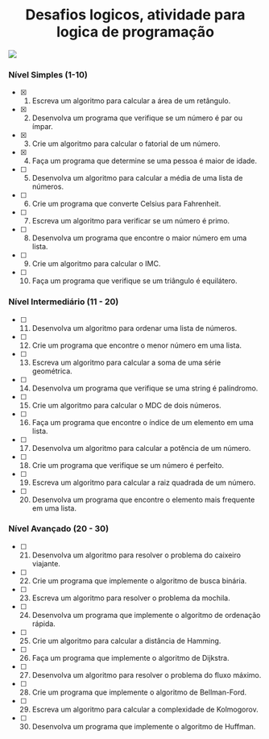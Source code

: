 <h1 align="center">Desafios logicos, atividade para logica de programação</h1>
<img loading="lazy" src="http://img.shields.io/static/v1?label=STATUS&message=EM%20DESENVOLVIMENTO&color=GREEN&style=for-the-badge"/>
</p>

### Nível Simples (1-10)

- [X] 1. Escreva um algoritmo para calcular a área de um retângulo.
- [X] 2. Desenvolva um programa que verifique se um número é par ou ímpar.
- [X] 3. Crie um algoritmo para calcular o fatorial de um número.
- [X] 4. Faça um programa que determine se uma pessoa é maior de idade.
- [ ] 5. Desenvolva um algoritmo para calcular a média de uma lista de números.
- [ ] 6. Crie um programa que converte Celsius para Fahrenheit.
- [ ] 7. Escreva um algoritmo para verificar se um número é primo.
- [ ] 8. Desenvolva um programa que encontre o maior número em uma lista.
- [ ] 9. Crie um algoritmo para calcular o IMC.
- [ ] 10. Faça um programa que verifique se um triângulo é equilátero.

### Nível Intermediário (11 - 20)

- [ ] 11. Desenvolva um algoritmo para ordenar uma lista de números.
- [ ] 12. Crie um programa que encontre o menor número em uma lista.
- [ ] 13. Escreva um algoritmo para calcular a soma de uma série geométrica.
- [ ] 14. Desenvolva um programa que verifique se uma string é palíndromo.
- [ ] 15. Crie um algoritmo para calcular o MDC de dois números.
- [ ] 16. Faça um programa que encontre o índice de um elemento em uma lista.
- [ ] 17. Desenvolva um algoritmo para calcular a potência de um número.
- [ ] 18. Crie um programa que verifique se um número é perfeito.
- [ ] 19. Escreva um algoritmo para calcular a raiz quadrada de um número.
- [ ] 20. Desenvolva um programa que encontre o elemento mais frequente em uma lista.

### Nível Avançado (20 - 30)

- [ ] 21. Desenvolva um algoritmo para resolver o problema do caixeiro viajante.
- [ ] 22. Crie um programa que implemente o algoritmo de busca binária.
- [ ] 23. Escreva um algoritmo para resolver o problema da mochila.
- [ ] 24. Desenvolva um programa que implemente o algoritmo de ordenação rápida.
- [ ] 25. Crie um algoritmo para calcular a distância de Hamming.
- [ ] 26. Faça um programa que implemente o algoritmo de Dijkstra.
- [ ] 27. Desenvolva um algoritmo para resolver o problema do fluxo máximo.
- [ ] 28. Crie um programa que implemente o algoritmo de Bellman-Ford.
- [ ] 29. Escreva um algoritmo para calcular a complexidade de Kolmogorov.
- [ ] 30. Desenvolva um programa que implemente o algoritmo de Huffman.
